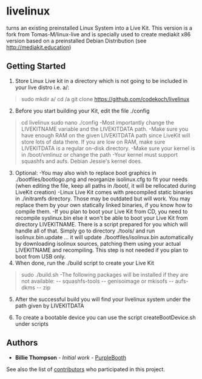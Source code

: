 # livelinux 

turns an existing preinstalled Linux System into a Live Kit. This version is a fork from Tomas-M/linux-live and is specially used to create mediakit x86 version based on a preinstalled Debian Distribution (see http://mediakit.education) 

## Getting Started
1. Store Linux Live kit in a directory which is not going to be included
in your live distro i.e. a/:
>sudo mkdir a/
>cd /a
>git clone https://github.com/codekoch/livelinux
2. Before you start building your Kit, edit the file ./config
>cd livelinux
>sudo nano ./config
-Most importantly change the LIVEKITNAME variable and the LIVEKITDATA path.
-Make sure you have enough RAM on the given LIVEKITDATA path since LiveKit will store lots of data there. If you are low on RAM,
  make sure LIVEKITDATA is a regular on-disk directory.
-Make sure your kernel is in /boot/vmlinuz or change the path
-Your kernel must support squashfs and aufs. Debian Jessie's kernel does.
3. Optional:
-You may also wish to replace boot graphics in ./bootfiles/bootlogo.png
  and reorganize isolinux.cfg to fit your needs (when editing the file,
  keep all paths in /boot/, it will be rellocated during LiveKit creation)
-Linux Live Kit comes with precompiled static binaries in ./initramfs
  directory. Those may be outdated but will work. You may replace them
  by your own statically linked binaries, if you know how to compile them.
-If you plan to boot your Live Kit from CD, you need to recompile
  syslinux.bin else it won't be able to boot your Live Kit from directory
  LIVEKITNAME. There is a script prepared for you which will handle all
  of that. Simply go to directory ./tools/ and run isolinux.bin.update ...
  it will update ./bootfiles/isolinux.bin automatically by downloading
  isolinux sources, patching them using your actual LIVEKITNAME and
  recompiling. This step is not needed if you plan to boot from USB only.
4. When done, run the ./build script to create your Live Kit
>sudo ./build.sh
-The following packages will be installed if they are not available:
  -- squashfs-tools
  -- genisoimage or mkisofs
  -- aufs-dkms
  -- zip

5. After the successful build you will find your livelinux system under the path
  given by LIVEKITDATA
 
6. To create a bootable device you can use the script createBootDevice.sh under scripts

## Authors

* **Billie Thompson** - *Initial work* - [PurpleBooth](https://github.com/PurpleBooth)

See also the list of [contributors](https://github.com/your/project/contributors) who participated in this project.

